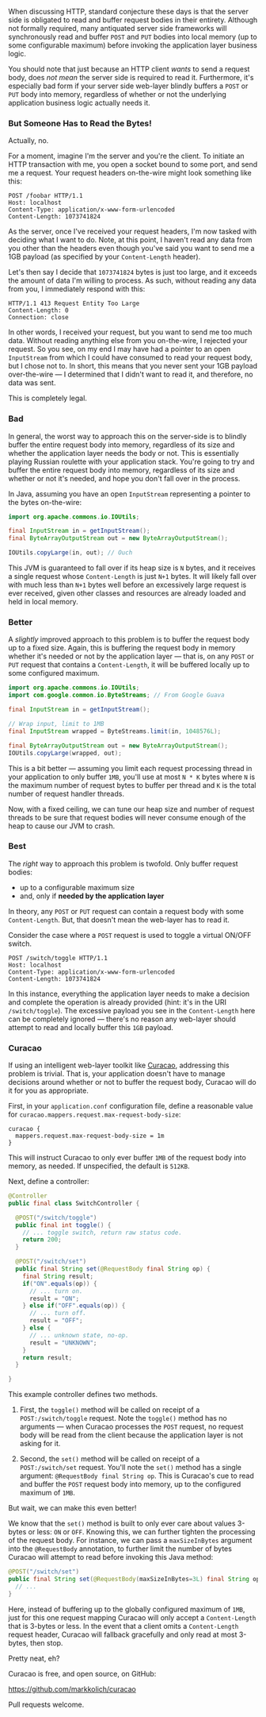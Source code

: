 When discussing HTTP, standard conjecture these days is that the server side is obligated to read and buffer request bodies in their entirety.  Although not formally required, many antiquated server side frameworks will synchronously read and buffer `POST` and `PUT` bodies into local memory (up to some configurable maximum) before invoking the application layer business logic.

You should note that just because an HTTP client *wants* to send a request body, does *not mean* the server side is required to read it.  Furthermore, it's especially bad form if your server side web-layer blindly buffers a `POST` or `PUT` body into memory, regardless of whether or not the underlying application business logic actually needs it.

### But Someone Has to Read the Bytes!

Actually, no.

For a moment, imagine I'm the server and you're the client.  To initiate an HTTP transaction with me, you open a socket bound to some port, and send me a request.  Your request headers on-the-wire might look something like this:

```
POST /foobar HTTP/1.1
Host: localhost
Content-Type: application/x-www-form-urlencoded
Content-Length: 1073741824
```

As the server, once I've received your request headers, I'm now tasked with deciding what I want to do.  Note, at this point, I haven't read any data from you other than the headers even though you've said you want to send me a 1GB payload (as specified by your `Content-Length` header).

Let's then say I decide that `1073741824` bytes is just too large, and it exceeds the amount of data I'm willing to process.  As such, without reading any data from you, I immediately respond with this:

```
HTTP/1.1 413 Request Entity Too Large
Content-Length: 0
Connection: close
```

In other words, I received your request, but you want to send me too much data.  Without reading anything else from you on-the-wire, I rejected your request.  So you see, on my end I may have had a pointer to an open `InputStream` from which I could have consumed to read your request body, but I chose not to.  In short, this means that you never sent your 1GB payload over-the-wire &mdash; I determined that I didn't want to read it, and therefore, no data was sent.

This is completely legal.

### Bad

In general, the worst way to approach this on the server-side is to blindly buffer the entire request body into memory, regardless of its size and whether the application layer needs the body or not.  This is essentially playing Russian roulette with your application stack.  You're going to try and buffer the entire request body into memory, regardless of its size and whether or not it's needed, and hope you don't fall over in the process.

In Java, assuming you have an open `InputStream` representing a pointer to the bytes on-the-wire:

```java
import org.apache.commons.io.IOUtils;

final InputStream in = getInputStream();
final ByteArrayOutputStream out = new ByteArrayOutputStream();

IOUtils.copyLarge(in, out); // Ouch
```

This JVM is guaranteed to fall over if its heap size is `N` bytes, and it receives a single request whose `Content-Length` is just `N+1` bytes.  It will likely fall over with much less than `N+1` bytes well before an excessively large request is ever received, given other classes and resources are already loaded and held in local memory.

### Better

A *slightly* improved approach to this problem is to buffer the request body up to a fixed size.  Again, this is buffering the request body in memory whether it's needed or not by the application layer &mdash; that is, on any `POST` or `PUT` request that contains a `Content-Length`, it will be buffered locally up to some configured maximum.

```java
import org.apache.commons.io.IOUtils;
import com.google.common.io.ByteStreams; // From Google Guava

final InputStream in = getInputStream();

// Wrap input, limit to 1MB
final InputStream wrapped = ByteStreams.limit(in, 1048576L);

final ByteArrayOutputStream out = new ByteArrayOutputStream();
IOUtils.copyLarge(wrapped, out);
```

This is a bit better &mdash; assuming you limit each request processing thread in your application to only buffer `1MB`, you'll use at most `N * K` bytes where `N` is the maximum number of request bytes to buffer per thread and `K` is the total number of request handler threads.

Now, with a fixed ceiling, we can tune our heap size and number of request threads to be sure that request bodies will never consume enough of the heap to cause our JVM to crash.

### Best

The *right* way to approach this problem is twofold.  Only buffer request bodies:

* up to a configurable maximum size
* and, only if **needed by the application layer**

In theory, any `POST` or `PUT` request can contain a request body with some `Content-Length`.  But, that doesn't mean the web-layer has to read it.

Consider the case where a `POST` request is used to toggle a virtual ON/OFF switch.

```
POST /switch/toggle HTTP/1.1
Host: localhost
Content-Type: application/x-www-form-urlencoded
Content-Length: 1073741824
```

In this instance, everything the application layer needs to make a decision and complete the operation is already provided (hint: it's in the URI `/switch/toggle`).  The excessive payload you see in the `Content-Length` here can be completely ignored &mdash; there's no reason any web-layer should attempt to read and locally buffer this `1GB` payload.

### Curacao

If using an intelligent web-layer toolkit like [Curacao](https://github.com/markkolich/curacao), addressing this problem is trivial.  That is, your application doesn't have to manage decisions around whether or not to buffer the request body, Curacao will do it for you as appropriate.

First, in your `application.conf` configuration file, define a reasonable value for `curacao.mappers.request.max-request-body-size`:

```
curacao {
  mappers.request.max-request-body-size = 1m
}
```

This will instruct Curacao to only ever buffer `1MB` of the request body into memory, as needed.  If unspecified, the default is `512KB`.

Next, define a controller:

```java
@Controller
public final class SwitchController {

  @POST("/switch/toggle")
  public final int toggle() {
    // ... toggle switch, return raw status code.
    return 200;
  }

  @POST("/switch/set")
  public final String set(@RequestBody final String op) {
    final String result;
    if("ON".equals(op)) {
      // ... turn on.
      result = "ON";
    } else if("OFF".equals(op)) {
      // ... turn off.
      result = "OFF";
    } else {
      // ... unknown state, no-op.
      result = "UNKNOWN";
    }
    return result;
  }

}
```

This example controller defines two methods.

1. First, the `toggle()` method will be called on receipt of a `POST:/switch/toggle` request.  Note the `toggle()` method has no arguments &mdash; when Curacao processes the `POST` request, no request body will be read from the client because the application layer is not asking for it.

2. Second, the `set()` method will be called on receipt of a `POST:/switch/set` request.  You'll note the `set()` method has a single argument: `@RequestBody final String op`.  This is Curacao's cue to read and buffer the `POST` request body into memory, up to the configured maximum of `1MB`.

But wait, we can make this even better!

We know that the `set()` method is built to only ever care about values 3-bytes or less: `ON` or `OFF`.  Knowing this, we can further tighten the processing of the request body.  For instance, we can pass a `maxSizeInBytes` argument into the `@RequestBody` annotation, to further limit the number of bytes Curacao will attempt to read before invoking this Java method:

```java
@POST("/switch/set")
public final String set(@RequestBody(maxSizeInBytes=3L) final String op) {
  // ...
}
```

Here, instead of buffering up to the globally configured maximum of `1MB`, just for this one request mapping Curacao will only accept a `Content-Length` that is 3-bytes or less. In the event that a client omits a `Content-Length` request header, Curacao will fallback gracefully and only read at most 3-bytes, then stop.

Pretty neat, eh?

Curacao is free, and open source, on GitHub:

https://github.com/markkolich/curacao

Pull requests welcome.

<!--- tags: curacao, http -->
